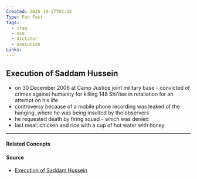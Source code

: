 ```yaml
---
Created: 2025-10-17T03:32
Type: Fun Fact
tags:
  - iraq
  - usa
  - dictator
  - execution
Links:
---
```

## Execution of Saddam Hussein

- on 30 December 2006 at Camp Justice joint military base - convicted of crimes against humanity for killing 148 Shi'ites in retaliation for an attempt on his life
- controversy because of a mobile phone recording was leaked of the hanging, where he was being insulted by the observers
- he requested death by firing squad - which was denied
- last meal: chicken and rice with a cup of hot water with honey

---
#### Related Concepts



#### Source
- [Execution of Saddam Hussein](https://en.wikipedia.org/wiki/Execution_of_Saddam_Hussein)
